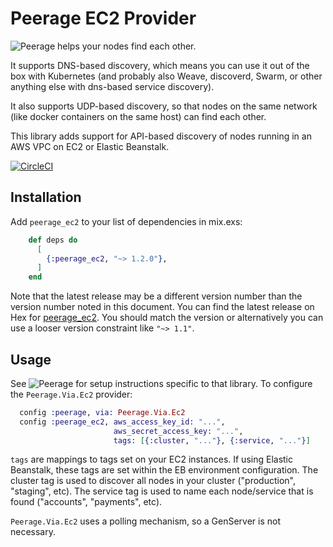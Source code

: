 # Peerage EC2 Provider

![Peerage](https://github.com/mrluc/peerage) helps your nodes find each other.

It supports DNS-based discovery, which means you can use it out of the box with Kubernetes (and probably also Weave, discoverd, Swarm, or other anything else with dns-based service discovery).

It also supports UDP-based discovery, so that nodes on the same network (like docker containers on the same host) can find each other.

This library adds support for API-based discovery of nodes running in an AWS VPC on EC2 or Elastic Beanstalk.

[![CircleCI](https://circleci.com/gh/BoweryFarming/peerage_ec2.svg?style=svg)](https://circleci.com/gh/BoweryFarming/peerage_ec2)

## Installation

Add `peerage_ec2` to your list of dependencies in mix.exs:

```elixir
    def deps do
      [
        {:peerage_ec2, "~> 1.2.0"},
      ]
    end
```

Note that the latest release may be a different version number than the version number noted in this document. You can find the latest release on Hex for [peerage_ec2](https://hex.pm/packages/peerage_ec2). You should match the version or alternatively you can use a looser version constraint like `"~> 1.1"`.

## Usage

See ![Peerage](https://github.com/mrluc/peerage) for setup instructions specific to that library. To configure the `Peerage.Via.Ec2` provider:

```elixir
  config :peerage, via: Peerage.Via.Ec2
  config :peerage_ec2, aws_access_key_id: "...",
                       aws_secret_access_key: "...",
                       tags: [{:cluster, "..."}, {:service, "..."}]
```

`tags` are mappings to tags set on your EC2 instances. If using Elastic Beanstalk, these tags are set within the EB environment configuration. The cluster tag is used to discover all nodes in your cluster ("production", "staging", etc). The service tag is used to name each node/service that is found ("accounts", "payments", etc).

`Peerage.Via.Ec2` uses a polling mechanism, so a GenServer is not necessary.
